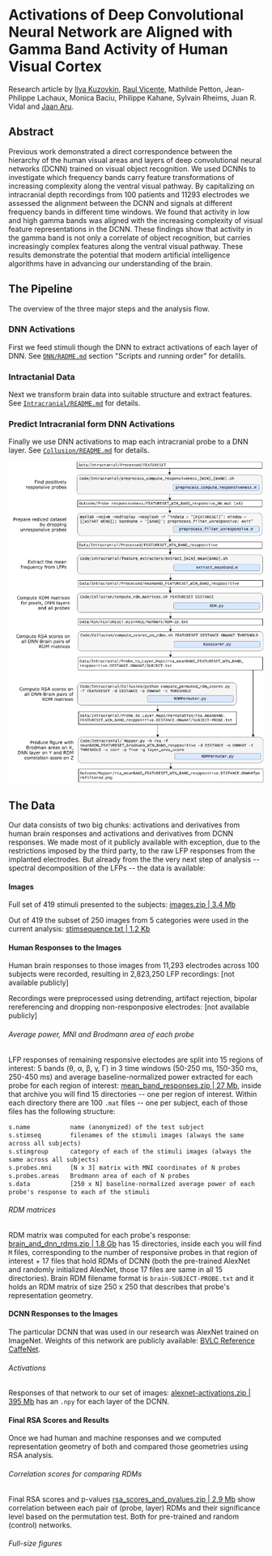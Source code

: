 Activations of Deep Convolutional Neural Network are Aligned with Gamma Band Activity of Human Visual Cortex
============================================================================================================
Research article by [Ilya Kuzovkin](http://www.ikuz.eu), [Raul Vicente](http://neuro.cs.ut.ee/people), Mathilde Petton, Jean-Philippe Lachaux, Monica Baciu, Philippe Kahane, Sylvain Rheims, Juan R. Vidal and [Jaan Aru](http://neuro.cs.ut.ee/people). 

## Abstract
Previous work demonstrated a direct correspondence between the hierarchy of the human visual areas and layers of deep convolutional neural networks (DCNN) trained on visual object recognition. We used DCNNs to investigate which frequency bands carry feature transformations of increasing complexity along the ventral visual pathway. By capitalizing on intracranial depth recordings from 100 patients and 11293 electrodes we assessed the alignment between the DCNN and signals at different frequency bands in different time windows. We found that activity in low and high gamma bands was aligned with the increasing complexity of visual feature representations in the DCNN. These findings show that activity in the gamma band is not only a correlate of object recognition, but carries increasingly complex features along the ventral visual pathway. These results demonstrate the potential that modern artificial intelligence algorithms have in advancing our understanding of the brain. 

## The Pipeline
The overview of the three major steps and the analysis flow.

### DNN Activations
First we feed stimuli though the DNN to extract activations of each layer of DNN.
See [`DNN/RADME.md`](DNN/RADME.md) section "Scripts and running order" for detalils.

### Intractanial Data
Next we transform brain data into suitable structure and extract features.
See [`Intracranial/README.md`](Intracranial/README.md) for details.

### Predict Intracranial form DNN Activations
Finally we use DNN activations to map each intracranial probe to a DNN layer.
See [`Collusion/README.md`](Collusion/README.md) for details.

![Experimental pipeline](experimental_pipeline.png)

## The Data
Our data consists of two big chunks: activations and derivatives from human brain responses and activations and derivatives from DCNN responses. We made most of it publicly available with exception, due to the restrictions imposed by the third party, to the raw LFP responses from the implanted electrodes. But already from the the very next step of analysis -- spectral decomposition of the LFPs -- the data is available:

#### Images
Full set of 419 stimuli presented to the subjects: [images.zip | 3.4 Mb](http://neuro.cs.ut.ee/downloads/intracranial-dcnn/stimuli/images.zip)  

Out of 419 the subset of 250 images from 5 categories were used in the current analysis: [stimsequence.txt | 1.2 Kb](http://neuro.cs.ut.ee/downloads/intracranial-dcnn/stimuli/stimsequence.txt)

#### Human Responses to the Images
Human brain responses to those images from 11,293 electrodes across 100 subjects were recorded, resulting in 2,823,250 LFP recordings: [not available publicly]  

Recordings were preprocessed using detrending, artifact rejection, bipolar rereferencing and dropping non-responposive electrodes: [not available publicly]  
  
###### Average power, MNI and Brodmann area of each probe
LFP responses of remaining responsive electodes are split into 15 regions of interest: 5 bands (θ, α, β, γ, Γ) in 3 time windows (50-250 ms, 150-350 ms, 250-450 ms) and average baseline-normalized power extracted for each probe for each region of interest: [mean_band_responses.zip | 27 Mb](http://neuro.cs.ut.ee/downloads/intracranial-dcnn/mean_band_responses.zip), inside that archive you will find 15 directories -- one per region of interest. Within each directory there are 100 `.mat` files -- one per subject, each of those files has the following structure:
```
s.name           name (anonymized) of the test subject
s.stimseq        filenames of the stimuli images (always the same across all subjects)
s.stimgroup      category of each of the stimuli images (always the same across all subjects)
s.probes.mni     [N x 3] matrix with MNI coordinates of N probes
s.probes.areas   Brodmann area of each of N probes
s.data           [250 x N] baseline-normalized average power of each probe's response to each of the stimuli
```
###### RDM matrices
RDM matrix was computed for each probe's response: [brain_and_dnn_rdms.zip | 1.8 Gb](http://neuro.cs.ut.ee/downloads/intracranial-dcnn/brain_and_dnn_rdms.zip) has 15 directories, inside each you will find `M` files, corresponding to the number of responsive probes in that region of interest + 17 files that hold RDMs of DCNN (both the pre-trained AlexNet and randomly initialized AlexNet, those 17 files are same in all 15 directories). Brain RDM filename format is `brain-SUBJECT-PROBE.txt` and it holds an RDM matrix of size 250 x 250 that describes that probe's representation geometry.

#### DCNN Responses to the Images
The particular DCNN that was used in our research was AlexNet trained on ImageNet. Weights of this network are publicly available: [BVLC Reference CaffeNet](http://dl.caffe.berkeleyvision.org/bvlc_reference_caffenet.caffemodel).

###### Activations
Responses of that network to our set of images: [alexnet-activations.zip | 395 Mb](http://neuro.cs.ut.ee/downloads/intracranial-dcnn/alexnet-activations.zip) has an `.npy` for each layer of the DCNN.

#### Final RSA Scores and Results
Once we had human and machine responses and we computed representation geometry of both and compared those geometries using RSA analysis.

###### Correlation scores for comparing RDMs
Final RSA scores and p-values [rsa_scores_and_pvalues.zip | 2.9 Mb](http://neuro.cs.ut.ee/downloads/intracranial-dcnn/rsa_scores_and_pvalues.zip) show correlation between each pair of (probe, layer) RDMs and their significance level based on the permutation test. Both for pre-trained and random (control) networks.

###### Full-size figures


